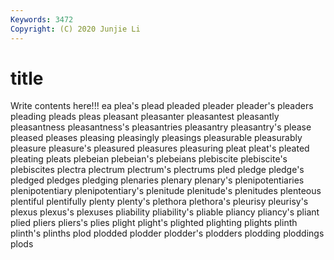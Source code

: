 ```yaml
---
Keywords: 3472
Copyright: (C) 2020 Junjie Li
---
```


# title

Write contents here!!!
ea 
plea's 
plead 
pleaded 
pleader 
pleader's 
pleaders 
pleading
pleads 
pleas 
pleasant 
pleasanter 
pleasantest 
pleasantly 
pleasantness 
pleasantness's 
pleasantries 
pleasantry
pleasantry's 
please 
pleased 
pleases 
pleasing 
pleasingly 
pleasings 
pleasurable 
pleasurably 
pleasure
pleasure's 
pleasured 
pleasures 
pleasuring 
pleat 
pleat's 
pleated 
pleating 
pleats 
plebeian
plebeian's 
plebeians 
plebiscite 
plebiscite's 
plebiscites 
plectra 
plectrum 
plectrum's 
plectrums 
pled
pledge 
pledge's 
pledged 
pledges 
pledging 
plenaries 
plenary 
plenary's 
plenipotentiaries 
plenipotentiary
plenipotentiary's 
plenitude 
plenitude's 
plenitudes 
plenteous 
plentiful 
plentifully 
plenty 
plenty's 
plethora
plethora's 
pleurisy 
pleurisy's 
plexus 
plexus's 
plexuses 
pliability 
pliability's 
pliable 
pliancy
pliancy's 
pliant 
plied 
pliers 
pliers's 
plies 
plight 
plight's 
plighted 
plighting
plights 
plinth 
plinth's 
plinths 
plod 
plodded 
plodder 
plodder's 
plodders 
plodding
ploddings 
plods 
